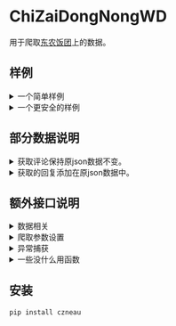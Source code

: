 # ChiZaiDongNongWD

用于爬取[东农饭团](http://czneau.com/)上的数据。

## 样例

<details>
<summary>一个简单样例</summary>

```python
import czneau

dld = czneau.CCN()

dld.indentSize = 4
dld.pageSize = 2

dld.crawlHot() # 获取热评
dld.crawlHot(2) # 继续获取热评
dld.crawlComment()
dld.saveData('czneau.json')

for key in dld: # 遍历所有内容打印键和值
    print(key, dld[key]['likeCount'])

dld.saveStatus('downloadStatus.json') # 保存下载状态，以在其它地方加载以继续下载

# print(a.values()) # 拥有所有 dict的方法
```

![process](demo/Snipaste_2022-04-11_15-11-56.png)
</details>
<details>
<summary>一个更安全的样例</summary>

```python
import czneau

a = czneau.CCN()

a.raiseEE = False
try:
    a.crawlHot(50)
except czneau.RaiseCountError:
    print(f'The Expect Error has raised {a.errorMax} times.')
## WARNING:
# 这里可以被忽视的异常只有 ProxyError 和 ChunkedEncodingError
# 达到异常次数上限后抛出 RaiseCountError
# 如需更保险的方式，请尝试
#     try: a.crawlHot(50)
#     except:
#         # 处理异常 #

a.saveData('a_data.json')
a.saveStatus('a_status.json')
```

</details>

## 部分数据说明

<details>
<summary>获取评论保持原json数据不变。</summary>

```python
CCN() = {
    int() # 键值，即为 value中的 id
    :{
        'id': int(), # 使用 id 判定是否为相同数据
        'nickname': str(), #
        'content': str(), # 评论内容
        'likeCount': int(), # 点赞数
        'commentCount': int(), # 评论数
        'commentList': list(), # 仅在 commentCount 非 0 时有该关键字，非原 json数据
        'date': int() # 与发表时间相关
        ##...
    },
    ##...
}
```

</details>
<details>
<summary>获取的回复添加在原json数据中。</summary>

```python
# commentCount非 0 时有
CCN()[0]['commentList'] = [
    {
        'id': int(), # 该 id 不参与任何判断
        'nickname': str(),
        'content': str(), # 回复内容
        'likeCount': int(), # 回复点赞数
        'date': int() # 与发表时间相关
        ##...
    },
    ##...
]
```

</details>

## 额外接口说明

<details>
<summary>数据相关</summary>

```python
## 爬取热评
def crawlHot(self,
    crawlTimes=1, # 爬取次数；(2022/4/3)默认'pageSize'='29'下，当其值约为3500时可以爬取所有数据(该值为估算，没有测试)。
    sleepTime=None, # 每次爬取间隔,默认在[0, 1]秒之间
    level=0 # 为优化后续封装的输出做的工作
) -> int: ...

## 爬取最新评论
def crawlNew(self,
    crawlTimes=1,
    sleepTime=None, # 每次爬取间隔,默认在[0, 1]秒之间
    level=0
) -> int: ...

## 爬取评论回复 // 默认爬取时不爬取评论
def crawlComment(self,
    sleepTime=None, # 每次爬取间隔,默认在[0, 3]秒之间
    level=0
) -> None: ...
## 加载已有数据
def loadData(self,
    file: str # 数据存放地址
) -> bool: ...

## 保存数据
def saveData(self,
    file: str # 数据存放地址
) -> bool:
```

### 如需要评论或回复的日期，在[没什么用函数](./Readme.md#no_use_function)中查找

![data](demo/Snipaste_2022-04-14_17-08-22.png)
</details>


<details>
<summary>爬取参数设置</summary>

```python
CCN().proxies = { # 代理设置
    'http': 'http://0.0.0.0:0000',
    'https': 'https://0.0.0.0:0000'
}
CCN().pageSize = 17 # 每次请求数据大小，默认在[15, 29]内随机选取，不能超过 29
CCN().indentSize = 4 # 用于控制输出缩进，默认为 2
CCN().userAgent = [] # 接受一个字符串或列表，请求用户代理从这里随机选取。默认有 51条

## 加载下载状态
# 加载下载状态而不加载数据或加载非上次任务数据，均将从加载的状态出发继续下载
CCN().loadStatus(self,
    file: str # 状态存放地址
) -> bool: ...

## 保存下载状态
CCN().saveStatus(self,
    file: str # 状态存放地址
) -> bool: ...
```

</details>

<details>
<summary>异常捕获</summary>

```python
CCN().raiseEE = True # 是否抛出按预期捕获的异常，默认抛出
CCN().errorMax = 3 # 当 CCN().raiseEE=False 时，异常捕获超过约定次数后抛出 RaiseCountError ，默认次数为 3 次
```

</details>
<details>
<summary>一些没什么用函数</summary>
<a href='#no_use_function'></a>

```python
## 弹幕输出内容，就是玩
def barrage(self,
    sleepTime: int=3 # 默认每个对话输出后停留 3秒
    comment: bool=True # 输出是否包含回复，默认包含
) -> None: ...

## baseData 为 CCN() 实例中的每一个元素
def getTime(x: baseData) -> str: ... # 获取评论或回复时间 'Thu Apr 14 16:41:12 2022'
def getDay(x: baseData) -> int: ... # 获取信息发表当天是星期几 1~7
def getMonth(x: baseData) -> int: ... # 获取信息发表当天是几月 1~12
def getDate(x: baseData) -> int: ... # 获取信息发表当天是记号 1~28/29/30/31
def getHour(x: baseData) -> int: ... # 获取信息发表时是几时 0~24
def getMinute(x: baseData) -> int: ... # 获取信息发表时是几分  0~60
def getSecond(x: baseData) -> int: ... # 获取信息发表时是几秒 0~60
def getYear(x: baseData) -> int: ... # 获取信息发表在那一年 2022
```

![barrage](demo/Snipaste_2022-04-14_17-09-37.png)
![barrage_show](demo/Snipaste_2022-04-14_17-09-51.png)
![time](demo/Snipaste_2022-04-14_17-17-21.png)
</details>


## 安装

```bash
pip install czneau
```
